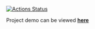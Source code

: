[![Actions Status](https://github.com/Foreachq/php-project-lvl3/workflows/hexlet-check/badge.svg)](https://github.com/Foreachq/php-project-lvl3/actions)

Project demo can be viewed [**here**](https://foreachq-page-analyzer.herokuapp.com/)
